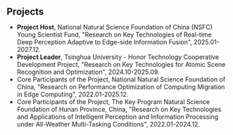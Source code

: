<h1 id="teaching"></h1>

<h2 style="margin: 60px 0px 10px;">Projects</h2>

<ul>
  <li>
    <strong>Project Host</strong>, National Natural Science Foundation of China (NSFC) Young Scientist Fund, "Research on Key Technologies of Real-time Deep Perception Adaptive to Edge-side Information Fusion", 2025.01-2027.12.
  </li>
  <li>
    <strong>Project Leader</strong>, Tsinghua University - Honor Technology Cooperative Development Project, "Research on Key Technologies for Atomic Scene Recognition and Optimization", 2024.10-2025.09.
  </li>
  <li>
    Core Participants of the Project, National Natural Science Foundation of China, "Research on Performance Optimization of Computing Migration in Edge Computing", 2022.01-2025.12.
  </li>
  <li>
    Core Participants of the Project,  The Key Program Natural Science Foundation of Hunan Province, China, "Research on Key Technologies and Applications of Intelligent Perception and Information Processing under All-Weather Multi-Tasking Conditions", 2022.01-2024.12.
  </li>
</ul>
